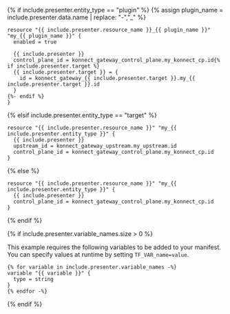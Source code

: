 {% if include.presenter.entity_type == "plugin" %}
{% assign plugin_name = include.presenter.data.name | replace: "-","_" %}
```hcl
resource "{{ include.presenter.resource_name }}_{{ plugin_name }}" "my_{{ plugin_name }}" {
  enabled = true

  {{ include.presenter }}
  control_plane_id = konnect_gateway_control_plane.my_konnect_cp.id{% if include.presenter.target %}
  {{ include.presenter.target }} = {
    id = konnect_gateway_{{ include.presenter.target }}.my_{{ include.presenter.target }}.id
  }
{%- endif %}
}
```
{% elsif include.presenter.entity_type == "target" %}
```hcl
resource "{{ include.presenter.resource_name }}" "my_{{ include.presenter.entity_type }}" {
  {{ include.presenter }}
  upstream_id = konnect_gateway_upstream.my_upstream.id
  control_plane_id = konnect_gateway_control_plane.my_konnect_cp.id
}
```
{% else %}
```hcl
resource "{{ include.presenter.resource_name }}" "my_{{ include.presenter.entity_type }}" {
  {{ include.presenter }}
  control_plane_id = konnect_gateway_control_plane.my_konnect_cp.id
}
```
{% endif %}

{% if include.presenter.variable_names.size > 0 %}

This example requires the following variables to be added to your manifest. You can specify values at runtime by setting `TF_VAR_name=value`.

```
{% for variable in include.presenter.variable_names -%}
variable "{{ variable }}" {
  type = string
}
{% endfor -%}
```
{% endif %}